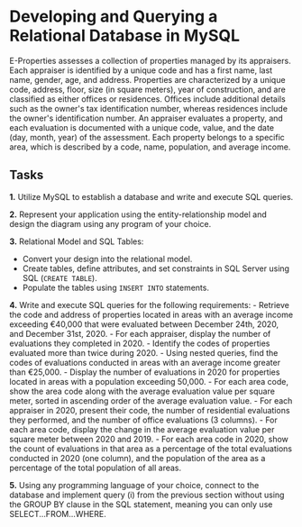 # Developing and Querying a Relational Database in MySQL

E-Properties assesses a collection of properties managed by its appraisers. Each appraiser is identified by a unique code and has a first name, last name, gender, age, and address. Properties are characterized by a unique code, address, floor, size (in square meters), year of construction, and are classified as either offices or residences. Offices include additional details such as the owner's tax identification number, whereas residences include the owner's identification number. An appraiser evaluates a property, and each evaluation is documented with a unique code, value, and the date (day, month, year) of the assessment. Each property belongs to a specific area, which is described by a code, name, population, and average income.

## Tasks

**1.** Utilize MySQL to establish a database and write and execute SQL queries.

**2.** Represent your application using the entity-relationship model and design the diagram using any program of your choice.

**3.** Relational Model and SQL Tables:
   - Convert your design into the relational model.
   - Create tables, define attributes, and set constraints in SQL Server using SQL (`CREATE TABLE`).
   - Populate the tables using `INSERT INTO` statements.

**4.** Write and execute SQL queries for the following requirements:
    - Retrieve the code and address of properties located in areas with an average income exceeding €40,000 that were evaluated between December 24th, 2020, and December 31st, 2020.
    - For each appraiser, display the number of evaluations they completed in 2020.
    - Identify the codes of properties evaluated more than twice during 2020.
    - Using nested queries, find the codes of evaluations conducted in areas with an average income greater than €25,000.
    - Display the number of evaluations in 2020 for properties located in areas with a population exceeding 50,000.
    - For each area code, show the area code along with the average evaluation value per square meter, sorted in ascending order of the average evaluation value.
    - For each appraiser in 2020, present their code, the number of residential evaluations they performed, and the number of office evaluations (3 columns).
    - For each area code, display the change in the average evaluation value per square meter between 2020 and 2019.
    - For each area code in 2020, show the count of evaluations in that area as a percentage of the total evaluations conducted in 2020 (one column), and the population of the area as a percentage of the total population of all areas.

**5.** Using any programming language of your choice, connect to the database and implement query (i) from the previous section without using the GROUP BY clause in the SQL statement, meaning you can only use SELECT...FROM...WHERE.
